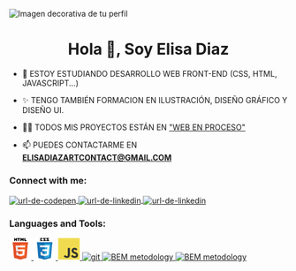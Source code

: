 ![Imagen decorativa de tu perfil](https://media.licdn.com/dms/image/C4E16AQGjlESVomzy7Q/profile-displaybackgroundimage-shrink_350_1400/0/1658515602141?e=1681344000&v=beta&t=FYqiTLewe9_amHmkImrfYaLAKwG7oTYKe5BcLmxUc8U)

<!-- Generado con https://rahuldkjain.github.io/gh-profile-readme-generator/ -->
<h1 align="center">Hola 👋, Soy Elisa Diaz</h1>

- 🌱 ESTOY ESTUDIANDO DESARROLLO WEB FRONT-END (CSS, HTML, JAVASCRIPT...)

- ✨ TENGO TAMBIÉN FORMACION EN ILUSTRACIÓN, DISEÑO GRÁFICO Y DISEÑO UI.

- 👨‍💻 TODOS MIS PROYECTOS ESTÁN EN ["WEB EN PROCESO"](MIDOMINIO.COM)

- 📫 PUEDES CONTACTARME EN **ELISADIAZARTCONTACT@GMAIL.COM**

<h3 align="left">Connect with me:</h3>
<p align="left">
  <a href="https://codepen.io/elisadiazart" target="blank">
      <img align="center" src="https://raw.githubusercontent.com/rahuldkjain/github-profile-readme-generator/master/src/images/icons/Social/codepen.svg" alt="url-de-codepen" height="30" width="40" />
  </a>

  <a href="https://www.linkedin.com/in/elisa-diaz-cortes-25b308207/" target="blank">
      <img align="center" src="https://i.pinimg.com/originals/fa/1f/5b/fa1f5b2e196350cecadd3ab070cf41d3.png" alt="url-de-linkedin" height="40" width="40" />
  </a>
  <a href="https://www.behance.net/elisadiazart/projects" target="blank">
      <img align="center" src="https://cdn-icons-png.flaticon.com/512/145/145799.png" alt="url-de-linkedin" height="38" width="38"  />
  </a>
   
</p>

<h3 align="left">Languages and Tools:</h3>
<p align="left">

 <a href="https://www.w3.org/html/" target="_blank" rel="noreferrer">
      <img src="https://raw.githubusercontent.com/devicons/devicon/master/icons/html5/html5-original-wordmark.svg" alt="html5" width="40" height="40"/> 
</a> 
<a href="https://www.w3.org/Style/CSS/" target="_blank" rel="noreferrer"> 
    <img src="https://raw.githubusercontent.com/devicons/devicon/master/icons/css3/css3-original-wordmark.svg" alt="css3" width="40" height="40"/> 
</a>

<a href="https://developer.mozilla.org/en-US/docs/Web/JavaScript" target="_blank" rel="noreferrer"> 
  <img src="https://raw.githubusercontent.com/devicons/devicon/master/icons/javascript/javascript-original.svg" alt="javascript" width="40" height="40"/> 
</a>

 <a href="https://git-scm.com/" target="_blank" rel="noreferrer"> 
    <img src="https://www.vectorlogo.zone/logos/git-scm/git-scm-icon.svg" alt="git" width="40" height="40"/> 
 </a>

  <a href="https://getbem.com/">
      <img src="http://jennyknuth.com/wp-content/uploads/2018/03/BEM-1.png" target="_blank" rel="noreferrer" width="40" height="40" alt="BEM metodology">
  </a>

  <a href="https://sass-lang.com/">
      <img src="https://upload.wikimedia.org/wikipedia/commons/thumb/9/96/Sass_Logo_Color.svg/2560px-Sass_Logo_Color.svg.png" target="_blank" rel="noreferrer" width="40" alt="BEM metodology">
  </a>
